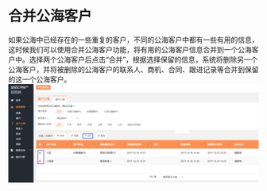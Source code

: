 # 合并公海客户

如果公海中已经存在的一些重复的客户，不同的公海客户中都有一些有用的信息，这时候我们可以使用合并公海客户功能，将有用的公海客户信息合并到一个公海客户中。选择两个公海客户后点击“合并”，根据选择保留的信息，系统将删除另一个公海客户，并将被删除的公海客户的联系人、商机、合同、跟进记录等合并到保留的这一个公海客户。![](/assets/lix合并公海客户.png)

